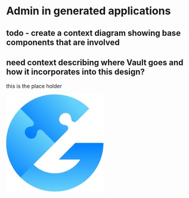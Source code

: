 # Admin in generated applications

## todo - create a context diagram showing base components that are involved


## need context describing where Vault goes and how it incorporates into this design?

this is the place holder

![alt text](./images/Geppettonewlogo.png)